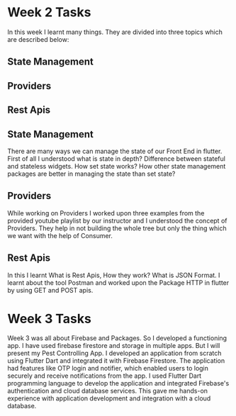 # Week 2 Tasks

In this week I learnt many things. They are divided into three topics which are described below:
## State Management
## Providers
## Rest Apis

## State Management
There are many ways we can manage the state of our Front End in flutter. First of all I understood what is state in depth? Difference between stateful and stateless widgets. How set state works? How other state management packages are better in managing the state than set state?

## Providers
While working on Providers I worked upon three examples from the provided youtube playlist by our instructor and I understood the concept of Providers. They help in not building the whole tree but only the thing which we want with the help of Consumer.

## Rest Apis
In this I learnt What is Rest Apis, How they work? What is JSON Format. I learnt about the tool Postman and worked upon the Package HTTP in flutter by using GET and POST apis. 


# Week 3 Tasks
Week 3 was all about Firebase and Packages. So I developed a functioning app. I have used firebase firestore and storage in multiple apps. But I will present my Pest Controlling App. 
I developed an application from scratch using Flutter Dart and integrated it with Firebase Firestore. The application had features like OTP login and notifier, which enabled users to login securely and receive notifications from the app. I used Flutter Dart programming language to develop the application and integrated Firebase's authentication and cloud database services. This gave me hands-on experience with application development and integration with a cloud database.
